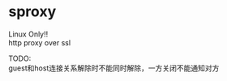 sproxy
======

Linux Only!!</br>
http proxy over ssl</br>

TODO:</br>
guest和host连接关系解除时不能同时解除，一方关闭不能通知对方

